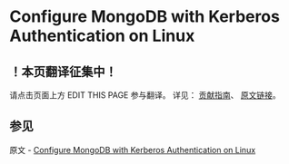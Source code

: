 # Configure MongoDB with Kerberos Authentication on Linux

## ！本页翻译征集中！

请点击页面上方 EDIT THIS PAGE 参与翻译。
详见：
[贡献指南]( https://github.com/JinMuInfo/MongoDB-Manual-zh/blob/master/CONTRIBUTING.md )、
[原文链接](  https://docs.mongodb.com/manual/tutorial/control-access-to-mongodb-with-kerberos-authentication/  )。

## 参见

原文 - [Configure MongoDB with Kerberos Authentication on Linux]( https://docs.mongodb.com/manual/tutorial/control-access-to-mongodb-with-kerberos-authentication/ )

